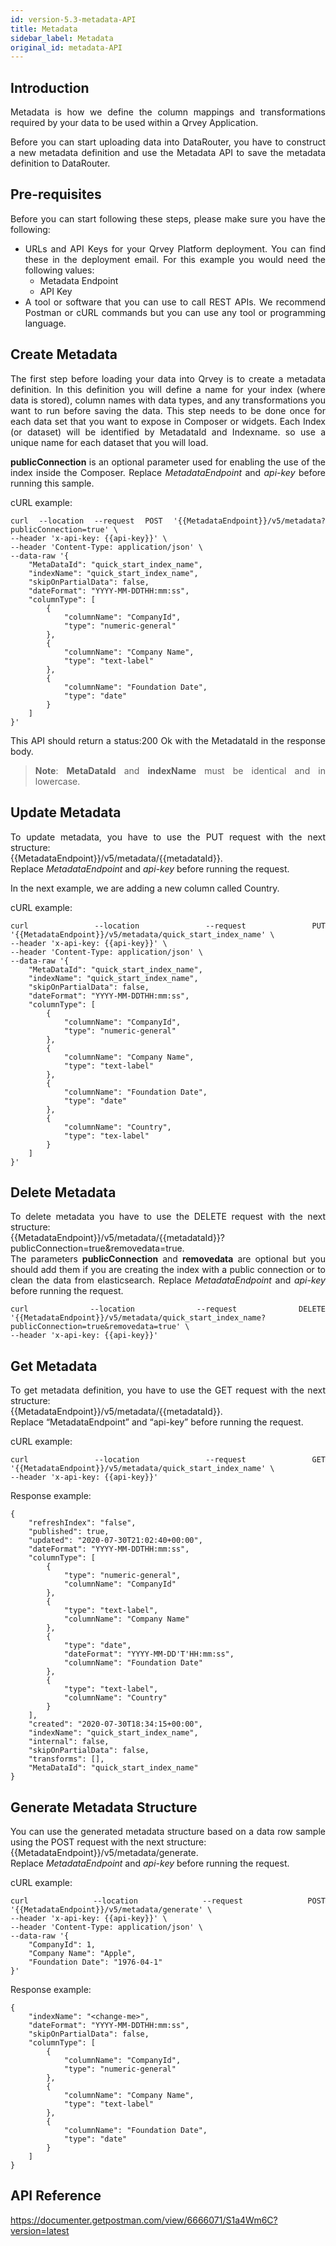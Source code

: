 ```yaml
---
id: version-5.3-metadata-API
title: Metadata
sidebar_label: Metadata
original_id: metadata-API
---
```


<div style="text-align: justify">

## Introduction
Metadata is how we define the column mappings and transformations required by your data to be used within a Qrvey Application.

Before you can start uploading data into DataRouter, you have to construct a new metadata definition and use the Metadata API to save the metadata definition to DataRouter.

## Pre-requisites
Before you can start following these steps, please make sure you have the following:
* URLs and API Keys for your Qrvey Platform deployment. You can find these in the deployment email. For this example you would need the following values:
  * Metadata Endpoint
  * API Key 
* A tool or software that you can use to call REST APIs. We recommend Postman or cURL commands but you can use any tool or programming language.

## Create Metadata
The first step before loading your data into Qrvey is to create a metadata definition. In this definition you will define a name for your index (where data is stored), column names with data types, and any transformations you want to run before saving the data. This step needs to be done once for each data set that you want to expose in Composer or widgets. Each Index (or dataset) will be identified by MetadataId and Indexname. so use a unique name for each dataset that you will load. 

**publicConnection** is an optional parameter used for enabling the use of the index inside the Composer.  Replace *MetadataEndpoint* and *api-key* before running this sample. 

cURL example:

```
curl --location --request POST '{{MetadataEndpoint}}/v5/metadata?publicConnection=true' \
--header 'x-api-key: {{api-key}}' \
--header 'Content-Type: application/json' \
--data-raw '{
    "MetaDataId": "quick_start_index_name",
    "indexName": "quick_start_index_name",
    "skipOnPartialData": false,
    "dateFormat": "YYYY-MM-DDTHH:mm:ss",
    "columnType": [
        {
            "columnName": "CompanyId",
            "type": "numeric-general"
        },
        {
            "columnName": "Company Name",
            "type": "text-label"
        },
        {
            "columnName": "Foundation Date",
            "type": "date"
        }
    ]
}'
```

This API should return a status:200 Ok with the MetadataId in the response body.

> **Note**: **MetaDataId** and **indexName** must be identical and in lowercase.

## Update Metadata
To update metadata, you have to use the PUT request with the next structure: <br>
{{MetadataEndpoint}}/v5/metadata/{{metadataId}}. <br>
Replace *MetadataEndpoint* and *api-key* before running the request. 

In the next example, we are adding a new column called Country.

cURL example:
```
curl --location --request PUT '{{MetadataEndpoint}}/v5/metadata/quick_start_index_name' \
--header 'x-api-key: {{api-key}}' \
--header 'Content-Type: application/json' \
--data-raw '{
    "MetaDataId": "quick_start_index_name",
    "indexName": "quick_start_index_name",
    "skipOnPartialData": false,
    "dateFormat": "YYYY-MM-DDTHH:mm:ss",
    "columnType": [
        {
            "columnName": "CompanyId",
            "type": "numeric-general"
        },
        {
            "columnName": "Company Name",
            "type": "text-label"
        },
        {
            "columnName": "Foundation Date",
            "type": "date"
        },
        {
            "columnName": "Country",
            "type": "tex-label"
        }
    ]
}'
```

## Delete Metadata
To delete metadata you have to use the DELETE request with the next structure:<br> {{MetadataEndpoint}}/v5/metadata/{{metadataId}}?publicConnection=true&removedata=true.<br> The parameters **publicConnection** and **removedata** are optional but you should add them if you are creating the index with a public connection or to clean the data from elasticsearch. 
Replace *MetadataEndpoint* and *api-key* before running the request.


```
curl --location --request DELETE '{{MetadataEndpoint}}/v5/metadata/quick_start_index_name?publicConnection=true&removedata=true' \
--header 'x-api-key: {{api-key}}'
```

## Get Metadata
To get metadata definition, you have to use the GET request with the next structure: <br>
{{MetadataEndpoint}}/v5/metadata/{{metadataId}}. <br> Replace “MetadataEndpoint” and “api-key” before running the request.

cURL example:
```
curl --location --request GET '{{MetadataEndpoint}}/v5/metadata/quick_start_index_name' \
--header 'x-api-key: {{api-key}}'
```

Response example:
```
{
    "refreshIndex": "false",
    "published": true,
    "updated": "2020-07-30T21:02:40+00:00",
    "dateFormat": "YYYY-MM-DDTHH:mm:ss",
    "columnType": [
        {
            "type": "numeric-general",
            "columnName": "CompanyId"
        },
        {
            "type": "text-label",
            "columnName": "Company Name"
        },
        {
            "type": "date",
            "dateFormat": "YYYY-MM-DD'T'HH:mm:ss",
            "columnName": "Foundation Date"
        },
        {
            "type": "text-label",
            "columnName": "Country"
        }
    ],
    "created": "2020-07-30T18:34:15+00:00",
    "indexName": "quick_start_index_name",
    "internal": false,
    "skipOnPartialData": false,
    "transforms": [],
    "MetaDataId": "quick_start_index_name"
}
```

## Generate Metadata Structure
You can use the generated metadata structure based on a data row sample using the POST request with the next structure: <br>
{{MetadataEndpoint}}/v5/metadata/generate. <br>
Replace *MetadataEndpoint* and *api-key* before running the request.

cURL example:
```
curl --location --request POST '{{MetadataEndpoint}}/v5/metadata/generate' \
--header 'x-api-key: {{api-key}}' \
--header 'Content-Type: application/json' \
--data-raw '{
    "CompanyId": 1,
    "Company Name": "Apple",
    "Foundation Date": "1976-04-1"
}'

```
Response example:
```
{
    "indexName": "<change-me>",
    "dateFormat": "YYYY-MM-DDTHH:mm:ss",
    "skipOnPartialData": false,
    "columnType": [
        {
            "columnName": "CompanyId",
            "type": "numeric-general"
        },
        {
            "columnName": "Company Name",
            "type": "text-label"
        },
        {
            "columnName": "Foundation Date",
            "type": "date"
        }
    ]
}
```

## API Reference

https://documenter.getpostman.com/view/6666071/S1a4Wm6C?version=latest




